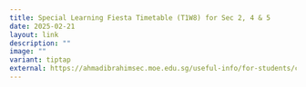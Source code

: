 ```yaml
---
title: Special Learning Fiesta Timetable (T1W8) for Sec 2, 4 & 5
date: 2025-02-21
layout: link
description: ""
image: ""
variant: tiptap
external: https://ahmadibrahimsec.moe.edu.sg/useful-info/for-students/class-exam-timetable/
---
```

